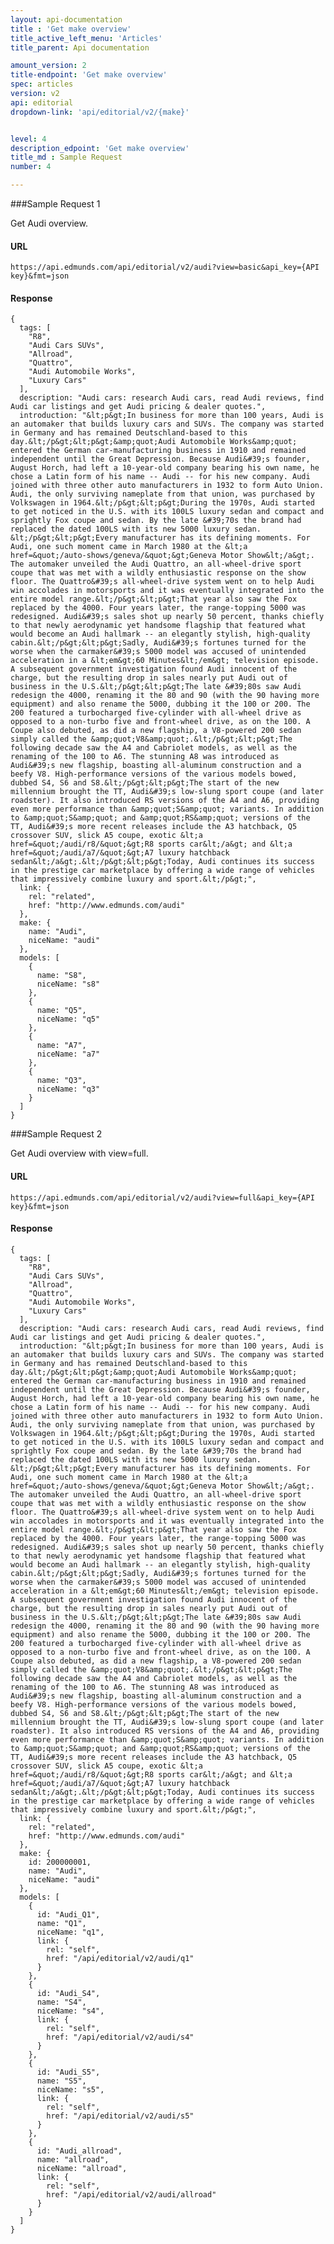 ```yaml
---
layout: api-documentation
title : 'Get make overview'
title_active_left_menu: 'Articles'
title_parent: Api documentation

amount_version: 2
title-endpoint: 'Get make overview'
spec: articles
version: v2
api: editorial
dropdown-link: 'api/editorial/v2/{make}'


level: 4
description_edpoint: 'Get make overview'
title_md : Sample Request
number: 4

---
```


###Sample Request 1

Get Audi overview.

#### URL

    https://api.edmunds.com/api/editorial/v2/audi?view=basic&api_key={API key}&fmt=json

#### Response

    {
      tags: [
        "R8",
        "Audi Cars SUVs",
        "Allroad",
        "Quattro",
        "Audi Automobile Works",
        "Luxury Cars"
      ],
      description: "Audi cars: research Audi cars, read Audi reviews, find Audi car listings and get Audi pricing & dealer quotes.",
      introduction: "&lt;p&gt;In business for more than 100 years, Audi is an automaker that builds luxury cars and SUVs. The company was started in Germany and has remained Deutschland-based to this day.&lt;/p&gt;&lt;p&gt;&amp;quot;Audi Automobile Works&amp;quot; entered the German car-manufacturing business in 1910 and remained independent until the Great Depression. Because Audi&#39;s founder, August Horch, had left a 10-year-old company bearing his own name, he chose a Latin form of his name -- Audi -- for his new company. Audi joined with three other auto manufacturers in 1932 to form Auto Union. Audi, the only surviving nameplate from that union, was purchased by Volkswagen in 1964.&lt;/p&gt;&lt;p&gt;During the 1970s, Audi started to get noticed in the U.S. with its 100LS luxury sedan and compact and sprightly Fox coupe and sedan. By the late &#39;70s the brand had replaced the dated 100LS with its new 5000 luxury sedan. &lt;/p&gt;&lt;p&gt;Every manufacturer has its defining moments. For Audi, one such moment came in March 1980 at the &lt;a href=&quot;/auto-shows/geneva/&quot;&gt;Geneva Motor Show&lt;/a&gt;. The automaker unveiled the Audi Quattro, an all-wheel-drive sport coupe that was met with a wildly enthusiastic response on the show floor. The Quattro&#39;s all-wheel-drive system went on to help Audi win accolades in motorsports and it was eventually integrated into the entire model range.&lt;/p&gt;&lt;p&gt;That year also saw the Fox replaced by the 4000. Four years later, the range-topping 5000 was redesigned. Audi&#39;s sales shot up nearly 50 percent, thanks chiefly to that newly aerodynamic yet handsome flagship that featured what would become an Audi hallmark -- an elegantly stylish, high-quality cabin.&lt;/p&gt;&lt;p&gt;Sadly, Audi&#39;s fortunes turned for the worse when the carmaker&#39;s 5000 model was accused of unintended acceleration in a &lt;em&gt;60 Minutes&lt;/em&gt; television episode. A subsequent government investigation found Audi innocent of the charge, but the resulting drop in sales nearly put Audi out of business in the U.S.&lt;/p&gt;&lt;p&gt;The late &#39;80s saw Audi redesign the 4000, renaming it the 80 and 90 (with the 90 having more equipment) and also rename the 5000, dubbing it the 100 or 200. The 200 featured a turbocharged five-cylinder with all-wheel drive as opposed to a non-turbo five and front-wheel drive, as on the 100. A Coupe also debuted, as did a new flagship, a V8-powered 200 sedan simply called the &amp;quot;V8&amp;quot;.&lt;/p&gt;&lt;p&gt;The following decade saw the A4 and Cabriolet models, as well as the renaming of the 100 to A6. The stunning A8 was introduced as Audi&#39;s new flagship, boasting all-aluminum construction and a beefy V8. High-performance versions of the various models bowed, dubbed S4, S6 and S8.&lt;/p&gt;&lt;p&gt;The start of the new millennium brought the TT, Audi&#39;s low-slung sport coupe (and later roadster). It also introduced RS versions of the A4 and A6, providing even more performance than &amp;quot;S&amp;quot; variants. In addition to &amp;quot;S&amp;quot; and &amp;quot;RS&amp;quot; versions of the TT, Audi&#39;s more recent releases include the A3 hatchback, Q5 crossover SUV, slick A5 coupe, exotic &lt;a href=&quot;/audi/r8/&quot;&gt;R8 sports car&lt;/a&gt; and &lt;a href=&quot;/audi/a7/&quot;&gt;A7 luxury hatchback sedan&lt;/a&gt;.&lt;/p&gt;&lt;p&gt;Today, Audi continues its success in the prestige car marketplace by offering a wide range of vehicles that impressively combine luxury and sport.&lt;/p&gt;",
      link: {
        rel: "related",
        href: "http://www.edmunds.com/audi"
      },
      make: {
        name: "Audi",
        niceName: "audi"
      },
      models: [
        {
          name: "S8",
          niceName: "s8"
        },
        {
          name: "Q5",
          niceName: "q5"
        },
        {
          name: "A7",
          niceName: "a7"
        },
        {
          name: "Q3",
          niceName: "q3"
        }
      ]
    }

###Sample Request 2

Get Audi overview with view=full.

#### URL

    https://api.edmunds.com/api/editorial/v2/audi?view=full&api_key={API key}&fmt=json

#### Response

    {
      tags: [
        "R8",
        "Audi Cars SUVs",
        "Allroad",
        "Quattro",
        "Audi Automobile Works",
        "Luxury Cars"
      ],
      description: "Audi cars: research Audi cars, read Audi reviews, find Audi car listings and get Audi pricing & dealer quotes.",
      introduction: "&lt;p&gt;In business for more than 100 years, Audi is an automaker that builds luxury cars and SUVs. The company was started in Germany and has remained Deutschland-based to this day.&lt;/p&gt;&lt;p&gt;&amp;quot;Audi Automobile Works&amp;quot; entered the German car-manufacturing business in 1910 and remained independent until the Great Depression. Because Audi&#39;s founder, August Horch, had left a 10-year-old company bearing his own name, he chose a Latin form of his name -- Audi -- for his new company. Audi joined with three other auto manufacturers in 1932 to form Auto Union. Audi, the only surviving nameplate from that union, was purchased by Volkswagen in 1964.&lt;/p&gt;&lt;p&gt;During the 1970s, Audi started to get noticed in the U.S. with its 100LS luxury sedan and compact and sprightly Fox coupe and sedan. By the late &#39;70s the brand had replaced the dated 100LS with its new 5000 luxury sedan. &lt;/p&gt;&lt;p&gt;Every manufacturer has its defining moments. For Audi, one such moment came in March 1980 at the &lt;a href=&quot;/auto-shows/geneva/&quot;&gt;Geneva Motor Show&lt;/a&gt;. The automaker unveiled the Audi Quattro, an all-wheel-drive sport coupe that was met with a wildly enthusiastic response on the show floor. The Quattro&#39;s all-wheel-drive system went on to help Audi win accolades in motorsports and it was eventually integrated into the entire model range.&lt;/p&gt;&lt;p&gt;That year also saw the Fox replaced by the 4000. Four years later, the range-topping 5000 was redesigned. Audi&#39;s sales shot up nearly 50 percent, thanks chiefly to that newly aerodynamic yet handsome flagship that featured what would become an Audi hallmark -- an elegantly stylish, high-quality cabin.&lt;/p&gt;&lt;p&gt;Sadly, Audi&#39;s fortunes turned for the worse when the carmaker&#39;s 5000 model was accused of unintended acceleration in a &lt;em&gt;60 Minutes&lt;/em&gt; television episode. A subsequent government investigation found Audi innocent of the charge, but the resulting drop in sales nearly put Audi out of business in the U.S.&lt;/p&gt;&lt;p&gt;The late &#39;80s saw Audi redesign the 4000, renaming it the 80 and 90 (with the 90 having more equipment) and also rename the 5000, dubbing it the 100 or 200. The 200 featured a turbocharged five-cylinder with all-wheel drive as opposed to a non-turbo five and front-wheel drive, as on the 100. A Coupe also debuted, as did a new flagship, a V8-powered 200 sedan simply called the &amp;quot;V8&amp;quot;.&lt;/p&gt;&lt;p&gt;The following decade saw the A4 and Cabriolet models, as well as the renaming of the 100 to A6. The stunning A8 was introduced as Audi&#39;s new flagship, boasting all-aluminum construction and a beefy V8. High-performance versions of the various models bowed, dubbed S4, S6 and S8.&lt;/p&gt;&lt;p&gt;The start of the new millennium brought the TT, Audi&#39;s low-slung sport coupe (and later roadster). It also introduced RS versions of the A4 and A6, providing even more performance than &amp;quot;S&amp;quot; variants. In addition to &amp;quot;S&amp;quot; and &amp;quot;RS&amp;quot; versions of the TT, Audi&#39;s more recent releases include the A3 hatchback, Q5 crossover SUV, slick A5 coupe, exotic &lt;a href=&quot;/audi/r8/&quot;&gt;R8 sports car&lt;/a&gt; and &lt;a href=&quot;/audi/a7/&quot;&gt;A7 luxury hatchback sedan&lt;/a&gt;.&lt;/p&gt;&lt;p&gt;Today, Audi continues its success in the prestige car marketplace by offering a wide range of vehicles that impressively combine luxury and sport.&lt;/p&gt;",
      link: {
        rel: "related",
        href: "http://www.edmunds.com/audi"
      },
      make: {
        id: 200000001,
        name: "Audi",
        niceName: "audi"
      },
      models: [
        {
          id: "Audi_Q1",
          name: "Q1",
          niceName: "q1",
          link: {
            rel: "self",
            href: "/api/editorial/v2/audi/q1"
          }
        },
        {
          id: "Audi_S4",
          name: "S4",
          niceName: "s4",
          link: {
            rel: "self",
            href: "/api/editorial/v2/audi/s4"
          }
        },
        {
          id: "Audi_S5",
          name: "S5",
          niceName: "s5",
          link: {
            rel: "self",
            href: "/api/editorial/v2/audi/s5"
          }
        },
        {
          id: "Audi_allroad",
          name: "allroad",
          niceName: "allroad",
          link: {
            rel: "self",
            href: "/api/editorial/v2/audi/allroad"
          }
        }
      ]
    }
